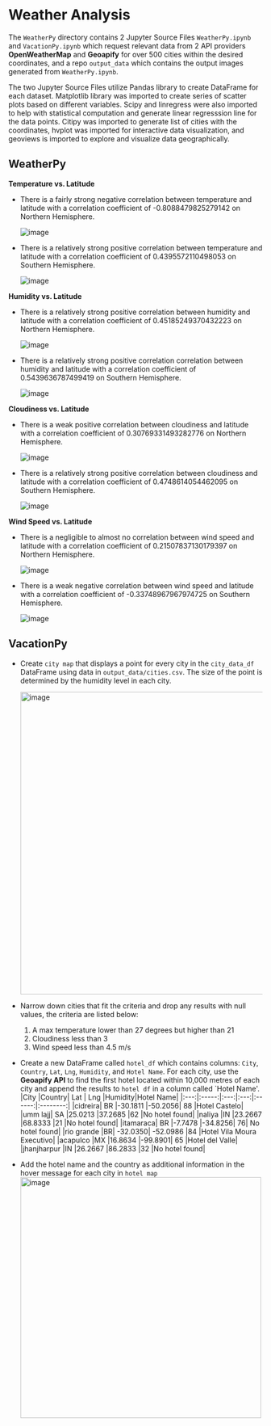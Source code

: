 # Weather Analysis

The `WeatherPy` directory contains 2 Jupyter Source Files `WeatherPy.ipynb` and `VacationPy.ipynb` which request relevant data from 2 API providers **OpenWeatherMap** and **Geoapify** for over 500 cities within the desired coordinates, and a repo `output_data` which contains the output images generated from `WeatherPy.ipynb`. 

The two Jupyter Source Files utilize Pandas library to create DataFrame for each dataset. Matplotlib library was imported to create series of scatter plots based on different variables. Scipy and linregress were also imported to help with statistical computation and generate linear regresssion line for the data points. Citipy was imported to generate list of cities with the coordinates, hvplot was imported for interactive data visualization, and geoviews is imported to explore and visualize data geographically.

## WeatherPy

**Temperature vs. Latitude**
* There is a fairly strong negative correlation between temperature and latitude with a correlation coefficient of -0.8088479825279142 on Northern Hemisphere.
  
  ![image](https://user-images.githubusercontent.com/120543690/221319708-8a81956c-9f1a-45e6-aaa9-48f8bc23112a.png)

* There is a relatively strong positive correlation between temperature and latitude with a correlation coefficient of 0.4395572110498053 on Southern Hemisphere.

  ![image](https://user-images.githubusercontent.com/120543690/221319736-e66846f4-8bd8-4536-92eb-aeb43182c6d4.png)

**Humidity vs. Latitude**
* There is a relatively strong positive correlation between humidity and latitude with a correlation coefficient of 0.45185249370432223 on Northern Hemisphere.

  ![image](https://user-images.githubusercontent.com/120543690/221319757-623c49bc-c4b9-4cc9-ad20-002d25ee9bda.png)

* There is a relatively strong positive correlation correlation between humidity and latitude with a correlation coefficient of 0.5439636787499419 on Southern Hemisphere.

  ![image](https://user-images.githubusercontent.com/120543690/221319782-bf5da06a-42ae-4e55-a0d1-be071a521558.png)

**Cloudiness vs. Latitude**
* There is a weak positive correlation between cloudiness and latitude with a correlation coefficient of 0.30769331493282776 on Northern Hemisphere.

  ![image](https://user-images.githubusercontent.com/120543690/221319835-a8087945-34c7-491f-b9ad-2ff95ab7193e.png)

* There is a relatively strong positive correlation between cloudiness and latitude with a correlation coefficient of 0.4748614054462095 on Southern Hemisphere.

  ![image](https://user-images.githubusercontent.com/120543690/221319867-566a79b9-a00e-49ee-a348-2733745a83de.png)

**Wind Speed vs. Latitude**
* There is a negligible to almost no correlation between wind speed and latitude with a correlation coefficient of 0.21507837130179397 on Northern Hemisphere.

  ![image](https://user-images.githubusercontent.com/120543690/221319887-a099515b-01da-40c7-aea9-e56365834bff.png)

* There is a weak negative correlation between wind speed and latitude with a correlation coefficient of -0.33748967967974725 on Southern Hemisphere.
  
  ![image](https://user-images.githubusercontent.com/120543690/221319913-06ca2938-024f-447f-83f7-d1dc1d00cf03.png)

## VacationPy

* Create `city map` that displays a point for every city in the `city_data_df` DataFrame using data in `output_data/cities.csv`. The size of the point is determined by the humidity level in each city.

  <img width="599" alt="image" src="https://user-images.githubusercontent.com/120543690/223595751-cea05a98-42bf-492b-a22d-d287e119626b.png">

* Narrow down cities that fit the criteria and drop any results with null values, the criteria are listed below:
  1. A max temperature lower than 27 degrees but higher than 21
  2. Cloudiness less than 3
  3. Wind speed less than 4.5 m/s
  
* Create a new DataFrame called `hotel_df` which contains columns: `City`, `Country`, `Lat`, `Lng`, `Humidity`, and `Hotel Name`. For each city, use the **Geoapify API** to find the first hotel located within 10,000 metres of each city and append the results to `hotel df` in a column called `Hotel Name'.
    |City |Country| Lat | Lng |Humidity|Hotel Name|
    |:---:|:-----:|:---:|:---:|:------:|:--------:|
     |cidreira|	BR	|-30.1811	|-50.2056|	88	|Hotel Castelo|
    |umm lajj|	SA	|25.0213	|37.2685	|62	|No hotel found|
   |naliya	|IN	|23.2667	|68.8333	|21	|No hotel found|
   |itamaraca|	BR	|-7.7478	|-34.8256|	76|	No hotel found|
   |rio grande	|BR|	-32.0350|	-52.0986	|84	|Hotel Vila Moura Executivo|
 	 |acapulco	|MX	|16.8634	|-99.8901|	65	|Hotel del Valle|
   |jhanjharpur	|IN	|26.2667	|86.2833	|32	|No hotel found|

* Add the hotel name and the country as additional information in the hover message for each city in `hotel map`
  <img width="477" alt="image" src="https://user-images.githubusercontent.com/120543690/223595509-f20642f5-c763-4f13-b11c-c34dd82774c4.png">
